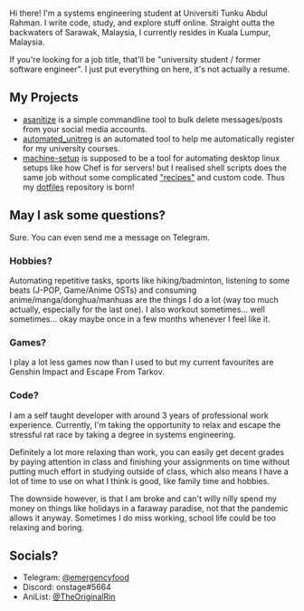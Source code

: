 Hi there! I'm a systems engineering student at Universiti Tunku Abdul Rahman. I write code, study, and explore stuff online. 
Straight outta the backwaters of Sarawak, Malaysia, I currently resides in Kuala Lumpur, Malaysia.

If you're looking for a job title, that'll be "university student / former software engineer". I just put everything on here, it's not actually a resume.

## My Projects

- [asanitize](https://github.com/gohanko/asanitize) is a simple commandline tool to bulk delete messages/posts from your social media accounts.
- [automated_unitreg](https://github.com/gohanko/automated_unitreg) is an automated tool to help me automatically register for my university courses.
- [machine-setup](https://github.com/gohanko/machine-setup) is supposed to be a tool for automating desktop linux setups like how Chef is for servers! but I realised shell scripts does the same job without some complicated ["recipes"](https://github.com/gohanko/machine-setup-recipes) and custom code. Thus my [dotfiles](https://github.com/gohanko/dotfiles) repository is born!

## May I ask some questions?
Sure. You can even send me a message on Telegram.

### Hobbies?
Automating repetitive tasks, sports like hiking/badminton, listening to some beats (J-POP, Game/Anime OSTs) and consuming anime/manga/donghua/manhuas are the things I do a lot (way too much actually, especially for the last one). I also workout sometimes... well sometimes... okay maybe once in a few months whenever I feel like it.

### Games?
I play a lot less games now than I used to but my current favourites are Genshin Impact and Escape From Tarkov.

### Code?
I am a self taught developer with around 3 years of professional work experience. Currently, I'm taking the opportunity to relax and escape the stressful rat race by taking a degree in systems engineering. 

Definitely a lot more relaxing than work, you can easily get decent grades by paying attention in class and finishing your assignments on time without putting much effort in studying outside of class, which also means I have a lot of time to use on what I think is good, like family time and hobbies.

The downside however, is that I am broke and can't willy nilly spend my money on things like holidays in a faraway paradise, not that the pandemic allows it anyway. Sometimes I do miss working, school life could be too relaxing and boring.

## Socials?

- Telegram: [@emergencyfood](https://t.me/emergencyfood)
- Discord: onstage#5664
- AniList: [@TheOriginalRin](https://anilist.co/user/TheOriginalRin/)